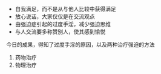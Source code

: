 - 自我满足，而不是从与他人比较中获得满足
- 放心说话，大家仅仅是在交流观点
- 由强迫症引起的过度手淫，减少强迫思维
- 与人交流要多称赞别人，使其感到愉悦

今日的成果，得知了过度手淫的原因，以及两种治疗强迫的方法
1. 药物治疗
2. 物理治疗